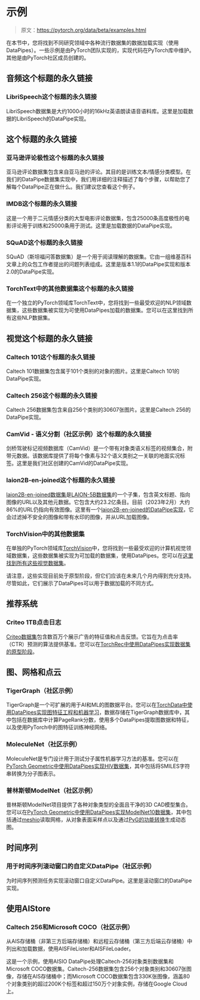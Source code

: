 # 示例

> 原文：https://pytorch.org/data/beta/examples.html

在本节中，您将找到不同研究领域中各种流行数据集的数据加载实现（使用DataPipes）。一些示例是由PyTorch团队实现的，实现代码在PyTorch库中维护。其他是由PyTorch社区成员创建的。

## 音频这个标题的永久链接

### LibriSpeech这个标题的永久链接

LibriSpeech数据集是大约1000小时的16kHz英语朗读语音语料库。这里是加载数据的LibriSpeech的DataPipe实现。

## 这个标题的永久链接

### 亚马逊评论极性这个标题的永久链接

亚马逊评论数据集包含来自亚马逊的评论。其目的是训练文本/情感分类模型。在我们的DataPipe数据集实现中，我们用详细的注释描述了每个步骤，以帮助您了解每个DataPipe正在做什么。我们建议您查看这个例子。

### IMDB这个标题的永久链接

这是一个用于二元情感分类的大型电影评论数据集，包含25000条高度极性的电影评论用于训练和25000条用于测试。这里是加载数据的DataPipe实现。

### SQuAD这个标题的永久链接

SQuAD（斯坦福问答数据集）是一个用于阅读理解的数据集。它由一组维基百科文章上的众包工作者提出的问题列表组成。这里是版本1.1的DataPipe实现和版本2.0的DataPipe实现。

### TorchText中的其他数据集这个标题的永久链接

在一个独立的PyTorch领域库TorchText中，您将找到一些最受欢迎的NLP领域数据集，这些数据集被实现为可使用DataPipes加载的数据集。您可以在这里找到所有这些NLP数据集。

## 视觉这个标题的永久链接

### Caltech 101这个标题的永久链接

Caltech 101数据集包含属于101个类别的对象的图片。这里是Caltech 101的DataPipe实现。

### Caltech 256这个标题的永久链接

Caltech 256数据集包含来自256个类别的30607张图片。这里是Caltech 256的DataPipe实现。

### CamVid - 语义分割（社区示例）这个标题的永久链接

剑桥驾驶标记视频数据库（CamVid）是一个带有对象类语义标签的视频集合，附带元数据。该数据库提供了将每个像素与32个语义类别之一关联的地面实况标签。这里是我们社区创建的CamVid的DataPipe实现。

### laion2B-en-joined这个标题的永久链接

[laion2B-en-joined数据集](https://huggingface.co/datasets/laion/laion2B-en-joined)是[LAION-5B数据集](https://laion.ai/blog/laion-5b/)的一个子集，包含英文标题、指向图像的URL以及其他元数据。它包含大约23.2亿条目。目前（2023年2月）大约86%的URL仍指向有效图像。这里有一个[laion2B-en-joined的DataPipe实现](https://github.com/pytorch/data/blob/main/examples/vision/laion5b.py)，它会过滤掉不安全的图像和带有水印的图像，并从URL加载图像。

### TorchVision中的其他数据集

在单独的PyTorch领域库[TorchVision](https://github.com/pytorch/vision)中，您将找到一些最受欢迎的计算机视觉领域数据集，这些数据集被实现为可加载的数据集，使用DataPipes。您可以在[这里找到所有这些视觉数据集](https://github.com/pytorch/vision/tree/main/torchvision/prototype/datasets/_builtin)。

请注意，这些实现目前处于原型阶段，但它们应该在未来几个月内得到充分支持。尽管如此，它们展示了DataPipes可以用于数据加载的不同方式。

## 推荐系统

### Criteo 1TB点击日志

[Criteo数据集](https://ailab.criteo.com/download-criteo-1tb-click-logs-dataset)包含数百万个展示广告的特征值和点击反馈。它旨在为点击率（CTR）预测的算法提供基准。您可以在[TorchRec中使用DataPipes实现数据集的原型阶段](https://github.com/pytorch/torchrec/blob/main/torchrec/datasets/criteo.py)。

## 图、网格和点云

### TigerGraph（社区示例）

TigerGraph是一个可扩展的用于AI和ML的图数据平台。您可以在[TorchData中使用DataPipes实现图特征工程和机器学习](https://github.com/TigerGraph-DevLabs/torchdata_tutorial/blob/main/torchdata_example.ipynb)，数据存储在TigerGraph数据库中，其中包括在数据库中计算PageRank分数，使用多个DataPipes提取图数据和特征，以及使用PyTorch中的图特征训练神经网络。

### MoleculeNet（社区示例）

MoleculeNet是专门设计用于测试分子属性机器学习方法的基准。您可以在[PyTorch Geometric中使用DataPipes实现HIV数据集](https://github.com/pyg-team/pytorch_geometric/blob/master/examples/datapipe.py)，其中包括将SMILES字符串转换为分子图表示。

### 普林斯顿ModelNet（社区示例）

普林斯顿ModelNet项目提供了各种对象类型的全面且干净的3D CAD模型集合。您可以在[PyTorch Geometric中使用DataPipes实现ModelNet10数据集](https://github.com/pyg-team/pytorch_geometric/blob/master/examples/datapipe.py)，其中包括通过[meshio](https://github.com/nschloe/meshio)读取网格，从对象表面采样点以及通过[PyG的功能转换](https://pytorch-geometric.readthedocs.io/en/latest/modules/transforms.html)生成动态图。

## 时间序列

### 用于时间序列滚动窗口的自定义DataPipe（社区示例）

为时间序列预测任务实现滚动窗口自定义DataPipe。这里是滚动窗口的DataPipe实现。

## 使用AIStore

### Caltech 256和Microsoft COCO（社区示例）

从AIS存储桶（非第三方后端存储桶）和远程云存储桶（第三方后端云存储桶）中列出和加载数据，使用AISFileLister和AISFileLoader。

这是一个示例，使用AISIO DataPipe处理Caltech-256对象类别数据集和Microsoft COCO数据集。Caltech-256数据集包含256个对象类别和30607张图像，存储在AIS存储桶中；而Microsoft COCO数据集包含330K张图像，涵盖80个对象类别的超过200K个标签和超过150万个对象实例，存储在Google Cloud上。

